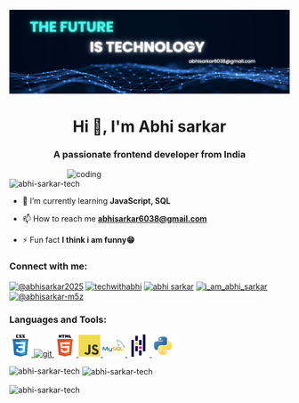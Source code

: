 ![logo](https://github.com/Abhi-Sarkar-tech/Abhi-Sarkar-tech/blob/main/abhisarkar6038%40gmail.com.png)

<h1 align="center">Hi 👋, I'm Abhi sarkar</h1>
<h3 align="center">A passionate frontend developer from India</h3>

<img align="right" alt="coding" width="400px" src="https://camo.githubusercontent.com/2366b34bb903c09617990fb5fff4622f3e941349e846ddb7e73df872a9d21233/68747470733a2f2f63646e2e6472696262626c652e636f6d2f75736572732f3733303730332f73637265656e73686f74732f363538313234332f6176656e746f2e676966">

<p align="left"> <img src="https://komarev.com/ghpvc/?username=abhi-sarkar-tech&label=Profile%20views&color=0e75b6&style=flat" alt="abhi-sarkar-tech" /> </p>

- 🌱 I’m currently learning **JavaScript, SQL**

- 📫 How to reach me **abhisarkar6038@gmail.com**

- ⚡ Fun fact **I think i am funny😁**

<h3 align="left">Connect with me:</h3>
<p align="left">
<a href="https://twitter.com/@abhisarkar2025" target="blank"><img align="center" src="https://raw.githubusercontent.com/rahuldkjain/github-profile-readme-generator/master/src/images/icons/Social/twitter.svg" alt="@abhisarkar2025" height="30" width="40" /></a>
<a href="https://linkedin.com/in/techwithabhi" target="blank"><img align="center" src="https://raw.githubusercontent.com/rahuldkjain/github-profile-readme-generator/master/src/images/icons/Social/linked-in-alt.svg" alt="techwithabhi" height="30" width="40" /></a>
<a href="https://fb.com/abhi sarkar" target="blank"><img align="center" src="https://raw.githubusercontent.com/rahuldkjain/github-profile-readme-generator/master/src/images/icons/Social/facebook.svg" alt="abhi sarkar" height="30" width="40" /></a>
<a href="https://instagram.com/i_am_abhi_sarkar" target="blank"><img align="center" src="https://raw.githubusercontent.com/rahuldkjain/github-profile-readme-generator/master/src/images/icons/Social/instagram.svg" alt="i_am_abhi_sarkar" height="30" width="40" /></a>
<a href="https://www.youtube.com/c/@abhisarkar-m5z" target="blank"><img align="center" src="https://raw.githubusercontent.com/rahuldkjain/github-profile-readme-generator/master/src/images/icons/Social/youtube.svg" alt="@abhisarkar-m5z" height="30" width="40" /></a>
</p>

<h3 align="left">Languages and Tools:</h3>
<p align="left"> <a href="https://www.w3schools.com/css/" target="_blank" rel="noreferrer"> <img src="https://raw.githubusercontent.com/devicons/devicon/master/icons/css3/css3-original-wordmark.svg" alt="css3" width="40" height="40"/> </a> <a href="https://git-scm.com/" target="_blank" rel="noreferrer"> <img src="https://www.vectorlogo.zone/logos/git-scm/git-scm-icon.svg" alt="git" width="40" height="40"/> </a> <a href="https://www.w3.org/html/" target="_blank" rel="noreferrer"> <img src="https://raw.githubusercontent.com/devicons/devicon/master/icons/html5/html5-original-wordmark.svg" alt="html5" width="40" height="40"/> </a> <a href="https://developer.mozilla.org/en-US/docs/Web/JavaScript" target="_blank" rel="noreferrer"> <img src="https://raw.githubusercontent.com/devicons/devicon/master/icons/javascript/javascript-original.svg" alt="javascript" width="40" height="40"/> </a> <a href="https://www.mysql.com/" target="_blank" rel="noreferrer"> <img src="https://raw.githubusercontent.com/devicons/devicon/master/icons/mysql/mysql-original-wordmark.svg" alt="mysql" width="40" height="40"/> </a> <a href="https://pandas.pydata.org/" target="_blank" rel="noreferrer"> <img src="https://raw.githubusercontent.com/devicons/devicon/2ae2a900d2f041da66e950e4d48052658d850630/icons/pandas/pandas-original.svg" alt="pandas" width="40" height="40"/> </a> <a href="https://www.python.org" target="_blank" rel="noreferrer"> <img src="https://raw.githubusercontent.com/devicons/devicon/master/icons/python/python-original.svg" alt="python" width="40" height="40"/> </a> </p>

<p><img align="left" src="https://github-readme-stats.vercel.app/api/top-langs?username=abhi-sarkar-tech&show_icons=true&locale=en&layout=compact" alt="abhi-sarkar-tech" /></p>

<p>&nbsp;<img align="center" src="https://github-readme-stats.vercel.app/api?username=abhi-sarkar-tech&show_icons=true&locale=en" alt="abhi-sarkar-tech" /></p>

<p><img align="center" src="https://github-readme-streak-stats.herokuapp.com/?user=abhi-sarkar-tech&" alt="abhi-sarkar-tech" /></p>
